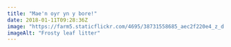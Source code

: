 ```yaml
---
title: "Mae'n oyr yn y bore!"
date: 2018-01-11T09:28:36Z
image: "https://farm5.staticflickr.com/4695/38731558685_aec2f220e4_z_d.jpg"
imageAlt: "Frosty leaf litter"
---
```

